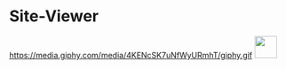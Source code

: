 # Site-Viewer
https://media.giphy.com/media/4KENcSK7uNfWyURmhT/giphy.gif
<img src="https://media.giphy.com/media/4KENcSK7uNfWyURmhT/giphy.gif" width="40" height="40" />
